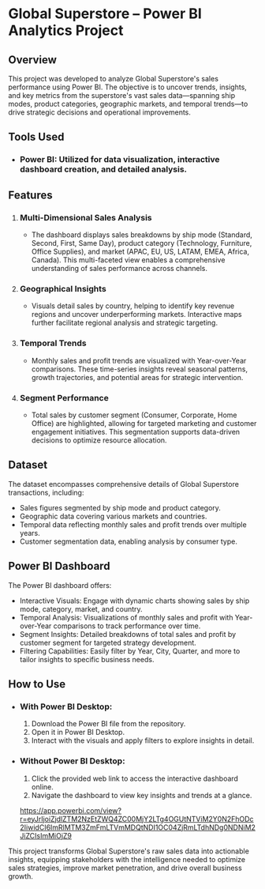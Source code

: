 
# Global Superstore – Power BI Analytics Project

## Overview  
This project was developed to analyze Global Superstore's sales performance using Power BI. The objective is to uncover trends, insights, and key metrics from the superstore's vast sales data—spanning ship modes, product categories, geographic markets, and temporal trends—to drive strategic decisions and operational improvements.

## Tools Used  
- ### Power BI: Utilized for data visualization, interactive dashboard creation, and detailed analysis.

## Features 
1. ### Multi-Dimensional Sales Analysis ###
   - The dashboard displays sales breakdowns by ship mode (Standard, Second, First, Same Day), product category (Technology, Furniture, Office Supplies), and market (APAC, EU, US, LATAM, EMEA, Africa, Canada). This multi-faceted view enables a comprehensive understanding of sales performance across channels.

2. ### Geographical Insights ###
   - Visuals detail sales by country, helping to identify key revenue regions and uncover underperforming markets. Interactive maps further facilitate regional analysis and strategic targeting.

3. ### Temporal Trends ###
   - Monthly sales and profit trends are visualized with Year-over-Year comparisons. These time-series insights reveal seasonal patterns, growth trajectories, and potential areas for strategic intervention.

4. ### Segment Performance ###  
   - Total sales by customer segment (Consumer, Corporate, Home Office) are highlighted, allowing for targeted marketing and customer engagement initiatives. This segmentation supports data-driven decisions to optimize resource allocation.

## Dataset
The dataset encompasses comprehensive details of Global Superstore transactions, including:  
- Sales figures segmented by ship mode and product category.  
- Geographic data covering various markets and countries.  
- Temporal data reflecting monthly sales and profit trends over multiple years.  
- Customer segmentation data, enabling analysis by consumer type.

## Power BI Dashboard 
The Power BI dashboard offers:  
- Interactive Visuals: Engage with dynamic charts showing sales by ship mode, category, market, and country.  
- Temporal Analysis: Visualizations of monthly sales and profit with Year-over-Year comparisons to track performance over time.  
- Segment Insights: Detailed breakdowns of total sales and profit by customer segment for targeted strategy development.  
- Filtering Capabilities: Easily filter by Year, City, Quarter, and more to tailor insights to specific business needs.

## How to Use  
- ### With Power BI Desktop:  
  1. Download the Power BI file from the repository.  
  2. Open it in Power BI Desktop.  
  3. Interact with the visuals and apply filters to explore insights in detail.

- ### Without Power BI Desktop:  
  1. Click the provided web link to access the interactive dashboard online.  
  2. Navigate the dashboard to view key insights and trends at a glance.

  https://app.powerbi.com/view?r=eyJrIjoiZjdlZTM2NzEtZWQ4ZC00MjY2LTg4OGUtNTViM2Y0N2FhODc2IiwidCI6ImRlMTM3ZmFmLTVmMDQtNDI1OC04ZjRmLTdhNDg0NDNiM2JiZCIsImMiOjZ9

This project transforms Global Superstore's raw sales data into actionable insights, equipping stakeholders with the intelligence needed to optimize sales strategies, improve market penetration, and drive overall business growth.
